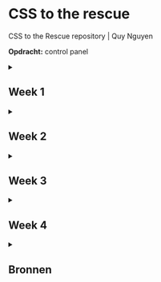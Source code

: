 # CSS to the rescue
CSS to the Rescue repository | Quy Nguyen

**Opdracht:** control panel

<details>
<summary><h2>Week 1</h2></summary>

### Doel
Het doel deze week, was om een opdracht te kiezen en een idee uit te werken en mischien een beginnetje te maken. ik heb hier veel moeite mee gehed omdat de opdracht die ik wou doen veel mogelijkheden gaf en ik niet goed wist wat ik wou maken.

### Voortgang
Ik ben in deze week nog niet op ideeën gekomen. Ik weet wel dat ik graag een control apnel wil maken die veel verschillende soorten indteracties heeft omdat het mij uitdagend lijkt om verschillende soorten interecties te maken(buttons, sliders, draaiknoppen etc). 

Ik weet alleen nog niet in welke context ik fhet control panel wil maken. Waar heeft het controle over? wat moet er gebeuren op basis van de interactie met de control panel?
</details>

<details>
<summary><h2>Week 2</h2></summary>

### Doel

Deze week is het doel om gewoon te beginnen aan de interecties die is sowieso wil gaan maken. Waar deze interacties contole over hebben moet ik nog bedenken.

### Voortgang
Tijdens het maken van een knop ben ik op het idee gekomen om een control panel te maken die zichzelf uit klapt als je op alle interacties Die je doet. 

<h4>styling:</h4>

Ik ben deze week aan de html begonnen met een button en een slider die onder de button vandaan komt als je er op hebt gedrukt. ik heb gebprobeerd de knop zo stylen dat ik dezefde soort styling (kleuren, vormen, ruimte tussen elementen) ook toegepast kan worden op de andere interacties. Dit heb ik gedaan door gebruik te maken van custom properties en door eigenschappen zoals de achtergrondkleur en border-radius hoog in de hiërarchie te zetten.

  <details>
  <summary><h4>styling code</h4></summary>
    
```
body{
    --standard-width:6em;
    --animation-duration:1.1s;
    --interaction-color:rgb(86, 86, 86);
    --module-color:tan;
    --detail-color:rgb(37, 38, 37);
}

fieldset {
    border: 0;
    padding: 0;
    margin: 0;
    border-radius: 5px;
    display: flex;
    justify-content: center;
    align-items: center;
    background: var(--module-color);
}
```
</details>

<h4>knop:</h4>

Ik heb de eerste knop gemaakt met een checkbox waarbij ik de styling weg heb gehaald. De styling voor de knop heb ik op een `:before` element gezet. De animatie van de knop heb ik gemaakt door de margin en :before te stylen bij valid. De "schroefjes" die ik heb toegevoegd als detail voor de knop heb ik gedaan door middel van `box-shadow` op de parent.

<img src="images/knop.png">
  <details>
  <summary><h4>knop code</h4></summary>

```
    position: absolute;
    cursor: pointer;
    appearance: none;
    display: flex;
    justify-content: center;
    margin-bottom: 4px;
    transition: margin-bottom 0.3s ease-in-out;
    
    &::before {
        content: "";
        width: 4em;
        height: 4em;
        border-radius: 50%;
        background-color: var(--interaction-color);
        box-shadow: 0px 4px 0px rgb(42, 42, 42);
        transition: 0.3s ease-in-out;
    }  
```
</details><details>
<summary><h4>knop animatie code</h4></summary>
  
```
    &:valid{
        margin-bottom: 0;
    }

    &:valid::before {
        box-shadow: 0px 0px 0px rgb(42, 42, 42), inset 0 4px 0px rgb(42, 42, 42),inset 0 0 10px black;
        transform: translateY(2px);
    }
```
</details><details>
<summary><h4>knop details code</h4></summary>
  
  ```
    &::before {
         content: "";
         position: absolute;
         width: 8px;
         height: 8px;
         border-radius: 50%;
         box-shadow: 30px 30px rgb(37, 38, 37), -30px 30px rgb(37, 38, 37), 30px -30px rgb(37, 38, 37),-30px -30px rgb(37, 38, 37);
     }
  ```
</details>

<h4>slider:</h4>

Ook heb ik deze week tijd gestopt in uitzoeken hoe je een range input kan stylen dat ook is gelukt. Ik heb de javascript die ik mag gebruiken voor het ophalen van de waarde van de range inputs in het project geplakt. Om de animatie te maken dat de slider onder de knop vandaan komt wanneer er op de knop wordt gedrukt, heb ik de slider onder de knop gezet met `translateX(-100%)` en als de checkbox valid is de translate op 0 gezet. Ik heb geleerd hoe je de slider moet stylen door [dit artikel](https://css-tricks.com/styling-cross-browser-compatible-range-inputs-css/).

<img src="images/slider.png">
<details>
<summary><h4>slider styling code</h4></summary>
  
  ```
fieldset:nth-of-type(2) input[type="range"]{
     -webkit-appearance: none;
     position: fixed;
     background: transparent;
     width: 4em;
     height: 1em;
     transition: width var(--animation-duration) ease-in-out, transform var(--animation-duration) ease-in-out;
 
     &::-webkit-slider-thumb {
         -webkit-appearance: none;
         background: rgb(215, 215, 215);
         border: solid var(--interaction-color);
         border-width: 0px 8px;
         cursor: pointer;
         border-radius: 4px;
         height: 4em;
         width: 20px;
         margin-top: -1.5em;
     }
 
     &:focus {
         outline: none;
     }
 
     &::-webkit-slider-runnable-track {
         width: 100%;
         height: 1em;
         cursor: pointer;
         background: #1d1d1d;
         border-radius: 2px;
         cursor: pointer;
     }
 
     &:focus::-webkit-slider-thumb{
         box-shadow: rgba(0, 0, 0, 1) 0px 2px 5px;
     }
 }
  ```
</details><details>
<summary><h4>slider amimatie code</h4></summary>
  
  ```
form:nth-of-type(1):has(input[type="checkbox"]:invalid) fieldset:nth-of-type(2) {
     z-index: -1;
 }
 
 form:nth-of-type(1):has(input[type="checkbox"]:valid) fieldset:nth-of-type(2) {
     width: calc(var(--standard-width)*2);
     height: var(--standard-width);
     transform: translateX(0);
     animation: setZIndex 0s linear var(--animation-duration) forwards;
 }
 
 form:nth-of-type(1):has(input[type="checkbox"]:valid) input[type="range"]{
     width: 9em;
     cursor: pointer;
 }
  ```
</details>
<h4>Draaiknop:</h4>
Als laatste ben ik ook begonnen met het maken van de draaiknop die ik onder de knop en slider vandaan wil laten komen op basis van de positie van de slider. Ik heb dit gedaan door de width en de height te berekenen met de custom property dat uit de slider komt. Ook hier beweeg ik de knop naar beneden door `translateY` te gebruiken.
<details>
<summary><h4>draaiknop animatie code</h4></summary>
  
  ```
    width: calc(var(--standard-width) * (1 + 2 * var(--slider)));
     height: calc(var(--standard-width) * (1 + 2 * var(--slider)));
     transform: translateY(calc(-100% + 100% * var(--slider)));
  ```
</details>

### Volgedne week
ik ga volgende week uitzoeken hoe ik een functionele draaiknop kan maken in CSS en hoe ik die kan stylen. Ook wil ik meer details toevoegen aan mijn slider door strepen aan de zijkant van de slider te plaatsen, ik moet nog uitzoeken hoe ik dit het beste kan doen.
</details>

<details>
<summary><h2>Week 3</h2></summary>

### Doel

Deze is mijn doel om een werkende draaiknop te krijgen en meer detail toe te voegen aan de bestaande interacties.

### Voortgang

<h4>knop:</h4>

Om beter te laten zien dat de knop is ingedrukt heb ik een shadows gamaakt aan de binnenkant van de knop als hij ingedrukt is.

<img src="images/slider.png">
<details>
<summary><h4>knop details code</h4></summary>
  
  ```
        box-shadow: 0px 0px 0px rgb(42, 42, 42);
         box-shadow: 0px 0px 0px rgb(42, 42, 42), inset 0 4px 0px rgb(42, 42, 42),inset 0 0 10px black;
  ```
</details>

<h4>slider:</h4>

Ik heb bij de slider meer details toegevoegd door tickmarks bij te zetten en door de track te laten lijken op een gleuf waar de thumb doorheen gaat. ik heb dit gedaan met behulp van een codepen van [Ana Tudor](https://codepen.io/wqsuasrc-the-looper/pen/emYELqz?editors=0100). Hier gebruikt zij een `background` met een `gradient` met een repeat zodat er meerder strepen op de achtergrond komen. Ook heb ik hier instpiratie van gehaald door een shadows in de track doen voor een 3d effect.

<img src="images/slider details.png">
<details>
<summary><h4>slider details code</h4></summary>
  
  ```
 background: 
   linear-gradient(90deg, var(--detail-color) 1.5px, transparent 0),
   linear-gradient(90deg, var(--detail-color) 1.5px, transparent 0),
   linear-gradient(90deg, var(--interaction-color) 3px, transparent 0), 
   linear-gradient(90deg, var(--interaction-color) 3px, transparent 0) ;
   background-clip:content-box;
   background-position: 6px 100%,6px 0px,7px 0px,7px 100%;
   background-repeat: repeat-x;
   background-size: 1em 1em;
 	 background-color: currentcolor;
 	 color: transparent;
   font-size: 1em;

    &::-webkit-slider-runnable-track {
         width: 100%;
         height: 1em;
         cursor: pointer;
         background: #121212;
         border-radius: 2px;
         cursor: pointer;
         box-shadow: inset 0 .125em .25em #000000, inset 0 0 0 .25em var(--interaction-color);
  ```
</details>

<h4>draaiknop:</h4>

Deze week heb ik met behulp van de [sin/cos workshop](https://codepen.io/shooft/pen/OPJxyQW) van Sanne de draaiknop werkend kunnen maken. hierbij heb ik geleerd hoe je een radial gradiant kan positioneren op basis van de waarde van de range input. De details van de draaiknop staan in het label. Doordat de draaiknop onder de andere elementen vandaan komt en dus een negatieve `z-index` heeft, kan je er geen interactie mee hebben. Om dit op te lossen heb ik de `z-index` ook laten aanpassen op basis van de slider zoals de height animatie.

<img src="images/draaiknop.png">
<details>
<summary><h4>draaiknop code</h4></summary>
  
  ```
label[for="dial"]{
     display: flex;
     position: relative;
     justify-content: center;
     align-items: center;
     border-radius:50%;
 	width: calc(var(--slider)*12em);
 	height: calc(var(--slider)*12em);
 	background: var(--interaction-color);
     box-shadow: 0px 8px 1px rgb(42, 42, 42);
     border: solid 8px var(--detail-color);
     box-shadow: 0px 8px 0px var(--interaction-color), 0px 15px 10px black;
 
     &::before{
     content:"";
 	position:absolute;
 	inset:0;
 
     --angle:120deg;
 	--angle-thumb:calc( var(--angle) * -1 + var(--angle) * 2 * var(--dial) );
 
 	background-image:
 		radial-gradient(
 			circle at 
 				calc(50% + sin(var(--angle-thumb)) * (12em * calc(.4 * var(--slider)) - 1em * .5) ) 
 				calc(50% - cos(var(--angle-thumb)) * (12em * calc(.4 * var(--slider)) - 1em * .5) ),
 			var(--detail-color) calc(1em * .5),
                 rgb(215, 215, 215) calc(1em * .5),
 			transparent 0
 		);
     }
  ```
</details>
<details>
<summary><h4>draaiknop animatie code</h4></summary>
  
  ```
 z-index: calc( -2 + (var(--slider) * 1.51) );
     width: var(--standard-width);
     height: calc(var(--standard-width) * (1 + 2 * var(--slider)));
     transform: translateY(calc(-100% + 100% * var(--slider)));
  ```
</details>

<h4>switches:</h4>

Deze week wou ik nog een begin maken aan een interactie die onder de draaiknop vandaan komt. Het idee was hier om een aantal toggle switches te maken die iets doen als je ze allemaal hebt geactiveerd. Deze form komt tevoorschijn op basis van de waarde van de draaiknop.
<details>
<summary><h4>switches code</h4></summary>
  
  ```
form:nth-of-type(3) {
     display: flex;
     position: relative;
     z-index: calc( -2 + (var(--dial) * 1.51) );
     justify-content: center;
     align-items: center;
     width: calc(var(--standard-width) * 3);
     height: var(--standard-width);
     transform: translateY(calc(-100% + 100% * var(--dial)));
     /* transform: translateY(calc(-100% + 100% * var(--dial) + -100% + 100% * var(--slider))); */
     transform-origin: top;
     border-radius: 5px;
     background: var(--module-color);
     transition: width var(--animation-duration) ease-in-out;
 }
  ```
</details>

### Volgedne week
Ik kwam er deze week achter dat als je alles probeert te resetten door weer op de eerste knop te drukken, de waarde van de slider niet terug gaat. Tijdens het feedback gesprek kreeg ik te horen dat dat wel kan als ik de checkbox vervang met een reset knop als de checkbox actief is. Hiervoor moet ik alle interacties in één form doen in plaats van voor elke interactie een aparte form maken. Ik wil ook nog iets doen met typografie. 

Verder zou ik me willen verdiepen hoe ik de interacties anders kan positioneren dan transform: translate, ik zit er over na te denken om een grid te gebruiken waarbij elke interactie zijn eigen hoekje geef en de hoogte en breedte in eerste instantie op 0fr te zetten. op deze manier hoef ik alleen de hoogte en breedte van de interacties aan te passen in plaats van het precentage van de translate.
</details>
<details>
<summary><h2>Week 4</h2></summary>

### Doel

Deze week ga ik het project afmaken. Mijn belangrijkste doel is om het voor elkaar te krijgen dat de reset knop werkt. Ik denkt dat het gaat lukken om iets met typografie te doen en grid te gebruiken in plaats van translate.

### Voortgang

**Reset knop:**
Om een reset knop te implementeren is het nodig om alle interacties in één form te doen. Als de checkbox van de eerste knop actief is moet de checkbox verdwijnen en de reset knop naar voren komen met dezelfde styling.

<img src="images/reset.png">
<details>
<summary><h4>html opbouw</h4></summary>
  
  ```
<body>
    <main>
        <h1>click me</h1>
        <form>
            <fieldset>
                <label for="firstbutton">
                    <input type="checkbox" name="firstbutton" required>
                </label>
                <label>
                    <input type="reset">
                </label>
            </fieldset>
            <fieldset>
                <label for="slider">
                    <input type="range" min="0" max="1" step="0.01" value="0">
                </label>
            </fieldset>
            <fieldset>
                <label for="dial">
                    <input type="range" min="0.01" max="1" step="any" value="0" name="dial">
                </label>
            </fieldset>
        </form>
    </main>
</body>
  ```
</details>

<details>
<summary><h4>reset knop code</h4></summary>
  
  ```
fieldset:nth-of-type(1) input[type="reset"] {
     color: rgb(215, 215, 215);
     padding: 0;
     border: none;
     position: absolute;
     visibility: hidden;
     width: 4em;
     height: 4em;
     border-radius: 50%;
     background-color: var(--interaction-color);
     box-shadow: 0px 0px 0px rgb(42, 42, 42), inset 0 4px 0px rgb(42, 42, 42),inset 0 0 10px black;
     transition: 0.3s ease-in-out;
 }
 
 @keyframes resetbutton {
     1%, 99%{
         visibility: hidden;
     }
 
     100% {
         visibility: visible;
     }
 }
 
 fieldset:nth-of-type(1):has(input[type="checkbox"]:checked) input[type="reset"]{
     animation: resetbutton 0.3s linear forwards;
     margin-top: 4px;
 }
  ```
</details>

<h4>slider reset:</h4>
Met de resset knop wordt de positie van de slider weer naar het begin gezet maar de waarde van de custom property dat gekoppeld is aan de slider wordt niet op 0 gezet. Sanne heeft me een [codepen](https://codepen.io/shooft/pen/emYzEra) gestuurd waar er een waarde uit de slider wordt gehaald zonder JS. 
<br>
<br>
Deze code zorgt ervoor dat de slider `(input[type="range"])` automatisch animatie afspeelt op basis van hoe ver je de thumb schuift. De variabele `--rangePercentageValue` wordt geüpdatet van max naar min wanneer de slider beweegt en de view-timeline `(--rangePercentage)` koppelt de voortgang van de thumb aan een animatie. Hierdoor kan ik --rangePercentageValue gebruiken om de volgende interactie te animeren. Deze waarde wordt ook gereset met de reset knop omdat de positie van de thumb naar 0 gaat en `--rangePercentageValue` dus ook.
<details>
<summary><h4>nieuwe slider code</h4></summary>
  
  ```
    timeline-scope: --rangePercentage;
     animation: --rangePercentageAni linear both;
     animation-timeline: --rangePercentage;
     animation-range: entry 100% exit 0%;

@property --rangePercentageValue {
     syntax: "<number>";
     inherits: true;
     initial-value: 0; 
   }

@keyframes --rangePercentageAni {
     0% {--rangePercentageValue: 1}
     100% {--rangePercentageValue: 0}
   }
 }

fieldset:nth-of-type(2) input[type="range"]{
  overflow: hidden;
  view-timeline: --rangePercentage inline;
}
  ```
</details> 

<h4>font control:</h4>
Nadat ik de reset knop werkend kreeg kwam ik er achter dat het niet meer mogelijk is om nog een interactie toe te voegen. Ik had wel iets nodig dat je kan bedienen met de draaiknop. uiteindelijk heb ik ervoor gekozen om een titel te maken waarvan de font-weight aangepast wordt door de draaiknop.

<img src="images/typo1.png"><img src="images/typo2.png">
<details>
<summary><h4>font control code</h4></summary>
  
  ```
h1{
     font-family: "Inconsolata", monospace;
     font-weight: calc(900*var(--dial));
 }
  ```
</details> 

<h4>draaiknop container:</h4>
momenteel kan je de draaiknop nog zien wanneer de fieldset op een hoogte van 0fr zit. Ik heb dit opgelost met een container query. wanneer de container kleiner wordt dan dat de draaiknop hoog is zal hij langzaam verdwijnen door de oppacity te controleren met de waarde van de slider en display op none te setten als de container klein genoeg is. <br>

<img src="images/container.png">
<details>
<summary><h4>draaiknop container code</h4></summary>
  
  ```
fieldset:nth-of-type(3) {
    container-type: size;
    container-name: dial;

    label[for="dial"]{
        opacity: calc(200% * var(--rangePercentageValue));
  }
}

@container dial (max-height: 2em){
     fieldset:nth-of-type(3) label[for="dial"] {
         display: none;
     }
 }
  ```
</details> 
</details>
<details>
<summary><h2>Bronnen</h2></summary>
-[range input styling] (https://css-tricks.com/styling-cross-browser-compatible-range-inputs-css/)
-[Ana Tudor's slider] (https://codepen.io/wqsuasrc-the-looper/pen/emYELqz?editors=0100)
-[sin/cos workshop] (https://codepen.io/shooft/pen/OPJxyQW)
-[codepen] (https://codepen.io/shooft/pen/emYzEra)
</details>
